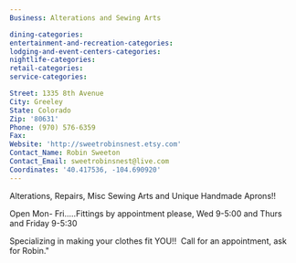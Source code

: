 ```yaml
---
Business: Alterations and Sewing Arts

dining-categories:
entertainment-and-recreation-categories:
lodging-and-event-centers-categories:
nightlife-categories:
retail-categories:
service-categories:

Street: 1335 8th Avenue
City: Greeley
State: Colorado
Zip: '80631'
Phone: (970) 576-6359
Fax:
Website: 'http://sweetrobinsnest.etsy.com'
Contact_Name: Robin Sweeton
Contact_Email: sweetrobinsnest@live.com
Coordinates: '40.417536, -104.690920'
---
```



Alterations, Repairs, Misc Sewing Arts and Unique Handmade Aprons!!

Open Mon- Fri.....Fittings by appointment please, Wed 9-5:00 and Thurs and Friday 9-5:30&nbsp;

Specializing in making your clothes fit YOU!! &nbsp;Call for an appointment, ask for Robin."